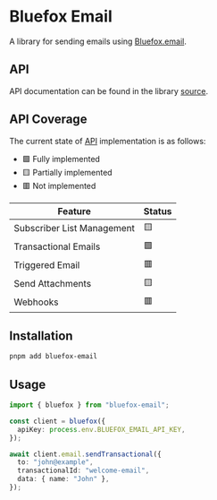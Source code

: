 # Bluefox Email

A library for sending emails using [Bluefox.email](https://bluefox.email).

## API

API documentation can be found in the library [source](./dist/index.d.ts).

## API Coverage

The current state of [API](https://bluefox.email/docs/api/) implementation is as follows:

- 🟩 Fully implemented
- 🟨 Partially implemented
- 🟥 Not implemented

| Feature                    | Status |
| -------------------------- | ------ |
| Subscriber List Management | 🟨     |
| Transactional Emails       | 🟩     |
| Triggered Email            | 🟥     |
| Send Attachments           | 🟨     |
| Webhooks                   | 🟥     |

## Installation

```bash
pnpm add bluefox-email
```

## Usage

```typescript
import { bluefox } from "bluefox-email";

const client = bluefox({
  apiKey: process.env.BLUEFOX_EMAIL_API_KEY,
});

await client.email.sendTransactional({
  to: "john@example",
  transactionalId: "welcome-email",
  data: { name: "John" },
});
```
